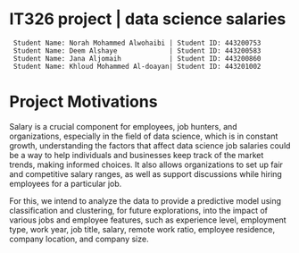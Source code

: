 # IT326 project | data science salaries 
```
 Student Name: Norah Mohammed Alwohaibi | Student ID: 443200753
 Student Name: Deem Alshaye             | Student ID: 443200583
 Student Name: Jana Aljomaih            | Student ID: 443200860
 Student Name: Khloud Mohammed Al-doayan| Student ID: 443201002
```
# Project Motivations
Salary is a crucial component for employees, job hunters, and organizations, especially in the field of data science, which is in constant growth, understanding the factors that affect data science job salaries could be a way to help individuals and businesses keep track of the market trends, making informed choices. It also allows organizations to set up fair and competitive salary ranges, as well as support discussions while hiring employees for a particular job.

For this, we intend to analyze the data to provide a predictive model using classification and clustering, for future explorations, into the impact of various jobs and employee features, such as experience level, employment type, work year, job title, salary, remote work ratio, employee residence, company location, and company size.

